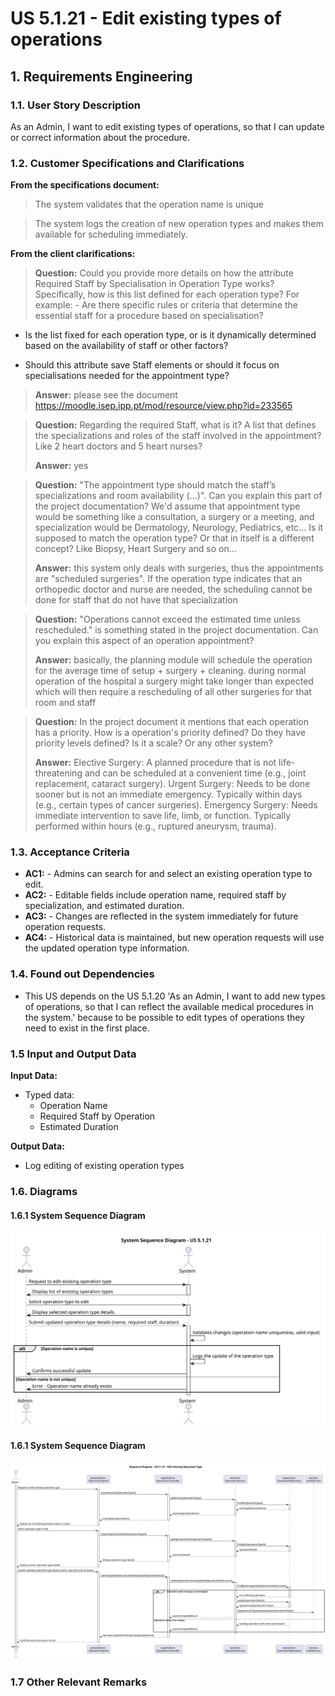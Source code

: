# US 5.1.21 - Edit existing types of operations


## 1. Requirements Engineering

### 1.1. User Story Description

As an Admin, I want to edit existing types of operations, so that I can update or correct information about the procedure.

### 1.2. Customer Specifications and Clarifications 

**From the specifications document:**

>	The system validates that the operation name is unique

>	The system logs the creation of new operation types and makes them available for scheduling immediately.

**From the client clarifications:**

> **Question:** Could you provide more details on how the attribute Required Staff by Specialisation in Operation Type works? Specifically, how is this list defined for each operation type? For example:
    - Are there specific rules or criteria that determine the essential staff for a procedure based on specialisation?

- Is the list fixed for each operation type, or is it dynamically determined based on the availability of staff or other factors?

- Should this attribute save Staff elements or should it focus on specialisations needed for the appointment type?
>
> **Answer:** please see the document https://moodle.isep.ipp.pt/mod/resource/view.php?id=233565

> **Question:** Regarding the required Staff, what is it? A list that defines the specializations and roles of the staff involved in the appointment? Like 2 heart doctors and 5 heart nurses?
>
> **Answer:** yes

> **Question:**  "The appointment type should match the staff’s specializations and room availability (...)". Can you explain this part of the project documentation? We'd assume that appointment type would be something like a consultation, a surgery or a meeting, and specialization would be Dermatology, Neurology, Pediatrics, etc... Is it supposed to match the operation type? Or that in itself is a different concept? Like Biopsy, Heart Surgery and so on...
>
> **Answer:** this system only deals with surgeries, thus the appointments are "scheduled surgeries". If the operation type indicates that an orthopedic doctor and nurse are needed, the scheduling cannot be done for staff that do not have that specialization

> **Question:** "Operations cannot exceed the estimated time unless rescheduled." is something stated in the project documentation. Can you explain this aspect of an operation appointment?
>
> **Answer:** basically, the planning module will schedule the operation for the average time of setup + surgery + cleaning. during normal operation of the hospital a surgery might take longer than expected which will then require a rescheduling of all other surgeries for that room and staff

> **Question:** In the project document it mentions that each operation has a priority. How is a operation's priority defined? Do they have priority levels defined? Is it a scale? Or any other system?
>
> **Answer:** Elective Surgery: A planned procedure that is not life-threatening and can be scheduled at a convenient time (e.g., joint replacement, cataract surgery). Urgent Surgery: Needs to be done sooner but is not an immediate emergency. Typically within days (e.g., certain types of cancer surgeries). Emergency Surgery: Needs immediate intervention to save life, limb, or function. Typically performed within hours (e.g., ruptured aneurysm, trauma).

### 1.3. Acceptance Criteria

* **AC1:** - Admins can search for and select an existing operation type to edit.
* **AC2:** - Editable fields include operation name, required staff by specialization, and estimated duration.
* **AC3:** - Changes are reflected in the system immediately for future operation requests.
* **AC4:** - Historical data is maintained, but new operation requests will use the updated operation type information.



### 1.4. Found out Dependencies

* This US depends on the US 5.1.20 'As an Admin, I want to add new types of operations, so that I can reflect the available medical procedures in the system.' because to be possible to edit types of operations they need to exist in the first place.

### 1.5 Input and Output Data

**Input Data:**

* Typed data:
    * Operation Name
    * Required Staff by Operation
    * Estimated Duration


**Output Data:**

* Log editing of existing operation types

### 1.6. Diagrams

#### 1.6.1 System Sequence Diagram

![System Sequence Diagram](system-sequence-diagram.svg)


#### 1.6.1 System Sequence Diagram

![Sequence Diagram](sequence-diagram.svg)


### 1.7 Other Relevant Remarks

